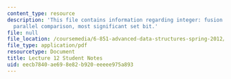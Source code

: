 ```yaml
---
content_type: resource
description: 'This file contains information regarding integer: fusion trees: sketching,
  parallel comparison, most significant set bit.'
file: null
file_location: /coursemedia/6-851-advanced-data-structures-spring-2012/eecb7840ae698e82b920eeeee975a893_MIT6_851S12_L12.pdf
file_type: application/pdf
resourcetype: Document
title: Lecture 12 Student Notes
uid: eecb7840-ae69-8e82-b920-eeeee975a893
---
```


